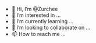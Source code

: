 - 👋 Hi, I’m @Zurchee
- 👀 I’m interested in ...
- 🌱 I’m currently learning ...
- 💞️ I’m looking to collaborate on ...
- 📫 How to reach me ...

<!---
Zurchee/Zurchee is a ✨ special ✨ repository because its `README.md` (this file) appears on your GitHub profile.
You can click the Preview link to take a look at your changes.
--->
